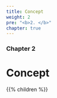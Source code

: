 ```yaml
---
title: Concept
weight: 2
pre: "<b>2. </b>"
chapter: true
---
```


### Chapter 2

# Concept
{{% children  %}}